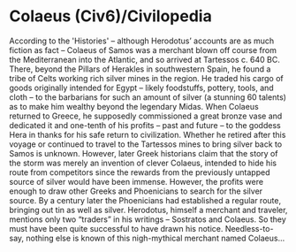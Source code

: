 # Colaeus (Civ6)/Civilopedia

According to the 'Histories' – although Herodotus’ accounts are as much fiction as fact – Colaeus of Samos was a merchant blown off course from the Mediterranean into the Atlantic, and so arrived at Tartessos c. 640 BC. There, beyond the Pillars of Herakles in southwestern Spain, he found a tribe of Celts working rich silver mines in the region. He traded his cargo of goods originally intended for Egypt – likely foodstuffs, pottery, tools, and cloth – to the barbarians for such an amount of silver (a stunning 60 talents) as to make him wealthy beyond the legendary Midas.
When Colaeus returned to Greece, he supposedly commissioned a great bronze vase and dedicated it and one-tenth of his profits – past and future – to the goddess Hera in thanks for his safe return to civilization. Whether he retired after this voyage or continued to travel to the Tartessos mines to bring silver back to Samos is unknown. However, later Greek historians claim that the story of the storm was merely an invention of clever Colaeus, intended to hide his route from competitors since the rewards from the previously untapped source of silver would have been immense. However, the profits were enough to draw other Greeks and Phoenicians to search for the silver source. By a century later the Phoenicians had established a regular route, bringing out tin as well as silver.
Herodotus, himself a merchant and traveler, mentions only two “traders” in his writings – Sostratos and Colaeus. So they must have been quite successful to have drawn his notice. Needless-to-say, nothing else is known of this nigh-mythical merchant named Colaeus…